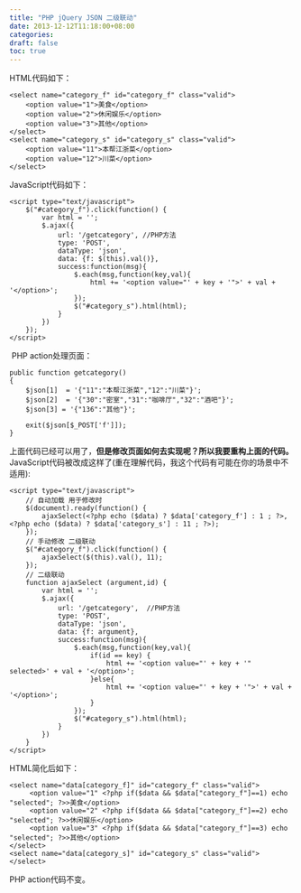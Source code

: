 ```yaml
---
title: "PHP jQuery JSON 二级联动"
date: 2013-12-12T11:18:00+08:00
categories: 
draft: false
toc: true
---
```


HTML代码如下： 
    
    
    <select name="category_f" id="category_f" class="valid">
        <option value="1">美食</option>
        <option value="2">休闲娱乐</option>
        <option value="3">其他</option>
    </select>
    <select name="category_s" id="category_s" class="valid">
    	<option value="11">本帮江浙菜</option>
    	<option value="12">川菜</option>
    </select>

JavaScript代码如下： 
    
    
    <script type="text/javascript">		
        $("#category_f").click(function() {
            var html = '';
        	$.ajax({
        		url: '/getcategory', //PHP方法
        		type: 'POST',
                dataType: 'json',
        		data: {f: $(this).val()},
                success:function(msg){
                    $.each(msg,function(key,val){
                        html += '<option value="' + key + '">' + val + '</option>';
                    });
                    $("#category_s").html(html);
                }
        	})
        });
    </script>

 PHP action处理页面： 
    
    
    public function getcategory()
    {
    	$json[1]  = '{"11":"本帮江浙菜","12":"川菜"}';
    	$json[2]  = '{"30":"密室","31":"咖啡厅","32":"酒吧"}';
    	$json[3] = '{"136":"其他"}';
    
    	exit($json[$_POST['f']]);
    }

上面代码已经可以用了，**但是修改页面如何去实现呢？所以我要重构上面的代码。** JavaScript代码被改成这样了(重在理解代码，我这个代码有可能在你的场景中不适用): 
    
    
    <script type="text/javascript">
        // 自动加载 用于修改时
        $(document).ready(function() {
            ajaxSelect(<?php echo ($data) ? $data['category_f'] : 1 ; ?>, <?php echo ($data) ? $data['category_s'] : 11 ; ?>);
        });
        // 手动修改 二级联动
        $("#category_f").click(function() {
            ajaxSelect($(this).val(), 11);
        });
        // 二级联动
        function ajaxSelect (argument,id) {
            var html = '';
            $.ajax({
                url: '/getcategory',  //PHP方法
                type: 'POST',
                dataType: 'json',
                data: {f: argument},
                success:function(msg){
                    $.each(msg,function(key,val){
                        if(id == key) {
                            html += '<option value="' + key + '" selected>' + val + '</option>';
                        }else{
                            html += '<option value="' + key + '">' + val + '</option>';
                        }
                    });
                    $("#category_s").html(html);
                }
            })
        }
    </script>

HTML简化后如下： 
    
    
    <select name="data[category_f]" id="category_f" class="valid">
         <option value="1" <?php if($data && $data["category_f"]==1) echo "selected"; ?>>美食</option>
         <option value="2" <?php if($data && $data["category_f"]==2) echo "selected"; ?>>休闲娱乐</option>
         <option value="3" <?php if($data && $data["category_f"]==3) echo "selected"; ?>>其他</option>
    </select>
    <select name="data[category_s]" id="category_s" class="valid"></select>

PHP action代码不变。